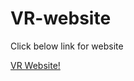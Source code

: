# VR-website
<p>Click below link for website </p>
<a href="virtualproject.ccbp.tech">VR Website!</a>
